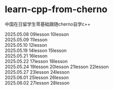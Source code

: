 # learn-cpp-from-cherno
中国在日留学生零基础跟随cherno自学c++  

2025.05.08  09lesson 10lesson  
2025.05.09  11lesson  
2025.05.10  12lesson  
2025.05.19  14lesson 15lesson  
2025.05.21  16lesson  
2025.05.22  17lesson 18lesson  
2025.05.24  19lesson 20lesson 21lesson 22lesson  
2025.05.27  23lesson 24lesson  
2025.06.01  25lesson 26lesson  
2025.06.02  27lesson 28lesson
